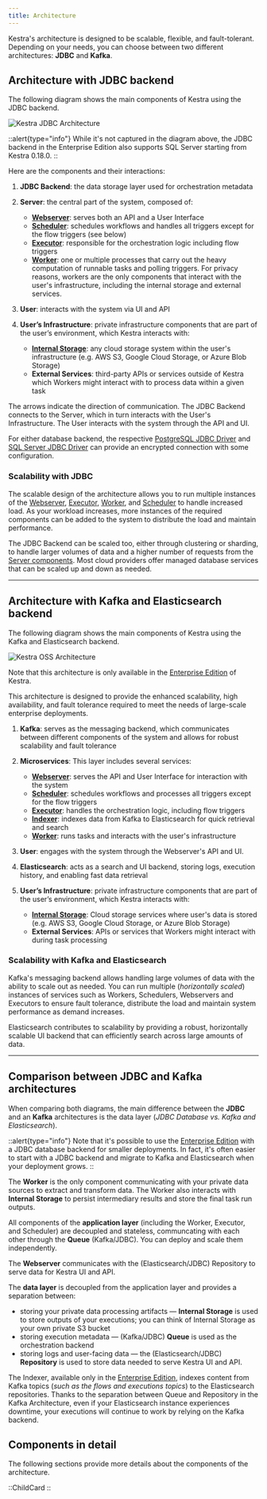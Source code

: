 ```yaml
---
title: Architecture
---
```


Kestra's architecture is designed to be scalable, flexible, and fault-tolerant. Depending on your needs, you can choose between two different architectures: **JDBC** and **Kafka**.

## Architecture with JDBC backend

The following diagram shows the main components of Kestra using the JDBC backend.

![Kestra JDBC Architecture](/docs/architecture/jdbc.png "Kestra Architecture")

::alert{type="info"}
While it's not captured in the diagram above, the JDBC backend in the Enterprise Edition also supports SQL Server starting from Kestra 0.18.0.
::

Here are the components and their interactions:

1. **JDBC Backend**: the data storage layer used for orchestration metadata

2. **Server**: the central part of the system, composed of:
   - [**Webserver**](./08.webserver.md): serves both an API and a User Interface
   - [**Scheduler**](./06.scheduler.md): schedules workflows and handles all triggers except for the flow triggers (see below)
   - [**Executor**](./04.executor.md): responsible for the orchestration logic including flow triggers
   - [**Worker**](./05.worker.md): one or multiple processes that carry out the heavy computation of runnable tasks and polling triggers. For privacy reasons, workers are the only components that interact with the user's infrastructure, including the internal storage and external services.

3. **User**: interacts with the system via UI and API

4. **User’s Infrastructure**: private infrastructure components that are part of the user’s environment, which Kestra interacts with:
   - [**Internal Storage**](./09.internal-storage.md): any cloud storage system within the user's infrastructure (e.g. AWS S3, Google Cloud Storage, or Azure Blob Storage)
   - **External Services**: third-party APIs or services outside of Kestra which Workers might interact with to process data within a given task

The arrows indicate the direction of communication. The JDBC Backend connects to the Server, which in turn interacts with the User's Infrastructure. The User interacts with the system through the API and UI.

For either database backend, the respective [PostgreSQL JDBC Driver](https://jdbc.postgresql.org/documentation/ssl/#configuring-the-client) and [SQL Server JDBC Driver](https://learn.microsoft.com/en-us/sql/connect/jdbc/connecting-with-ssl-encryption?view=sql-server-ver16) can provide an encrypted connection with some configuration.

### Scalability with JDBC

The scalable design of the architecture allows you to run multiple instances of the [Webserver](./08.webserver.md), [Executor](./04.executor.md), [Worker](./05.worker.md), and [Scheduler](./06.scheduler.md) to handle increased load. As your workload increases, more instances of the required components can be added to the system to distribute the load and maintain performance.

The JDBC Backend can be scaled too, either through clustering or sharding, to handle larger volumes of data and a higher number of requests from the [Server components](./02.server-components.md). Most cloud providers offer managed database services that can be scaled up and down as needed.

---

## Architecture with Kafka and Elasticsearch backend

The following diagram shows the main components of Kestra using the Kafka and Elasticsearch backend.

![Kestra OSS Architecture](/docs/architecture/kafka.png "Kestra Architecture")

Note that this architecture is only available in the [Enterprise Edition](../06.enterprise/01.overview/01.enterprise-edition.md) of Kestra.

This architecture is designed to provide the enhanced scalability, high availability, and fault tolerance required to meet the needs of large-scale enterprise deployments.

1. **Kafka**: serves as the messaging backend, which communicates between different components of the system and allows for robust scalability and fault tolerance

2. **Microservices**: This layer includes several services:
   - [**Webserver**](./08.webserver.md): serves the API and User Interface for interaction with the system
   - [**Scheduler**](./06.scheduler.md): schedules workflows and processes all triggers except for the flow triggers
   - [**Executor**](./04.executor.md): handles the orchestration logic, including flow triggers
   - [**Indexer**](./07.indexer.md): indexes data from Kafka to Elasticsearch for quick retrieval and search
   - [**Worker**](./05.worker.md): runs tasks and interacts with the user's infrastructure

3. **User**: engages with the system through the Webserver's API and UI.

4. **Elasticsearch**: acts as a search and UI backend, storing logs, execution history, and enabling fast data retrieval

5. **User’s Infrastructure**: private infrastructure components that are part of the user’s environment, which Kestra interacts with:
   - [**Internal Storage**](./09.internal-storage.md): Cloud storage services where user's data is stored (e.g. AWS S3, Google Cloud Storage, or Azure Blob Storage)
   - **External Services**: APIs or services that Workers might interact with during task processing

### Scalability with Kafka and Elasticsearch
Kafka's messaging backend allows handling large volumes of data with the ability to scale out as needed. You can run multiple (_horizontally scaled_) instances of services such as Workers, Schedulers, Webservers and Executors to ensure fault tolerance, distribute the load and maintain system performance as demand increases. 

Elasticsearch contributes to scalability by providing a robust, horizontally scalable UI backend that can efficiently search across large amounts of data.

---

## Comparison between JDBC and Kafka architectures

When comparing both diagrams, the main difference between the **JDBC** and an **Kafka** architectures is the data layer (_JDBC Database vs. Kafka and Elasticsearch_).

::alert{type="info"}
Note that it's possible to use the [Enterprise Edition](/pricing) with a JDBC database backend for smaller deployments. In fact, it's often easier to start with a JDBC backend and migrate to Kafka and Elasticsearch when your deployment grows.
::

The **Worker** is the only component communicating with your private data sources to extract and transform data. The Worker also interacts with **Internal Storage** to persist intermediary results and store the final task run outputs.

All components of the **application layer** (including the Worker, Executor, and Scheduler) are decoupled and stateless, communcating with each other through the **Queue** (Kafka/JDBC). You can deploy and scale them independently.

The **Webserver** communicates with the (Elasticsearch/JDBC) Repository to serve data for Kestra UI and API.

The **data layer** is decoupled from the application layer and provides a separation between:
- storing your private data processing artifacts — **Internal Storage** is used to store outputs of your executions; you can think of Internal Storage as your own private S3 bucket
- storing execution metadata — (Kafka/JDBC) **Queue** is used as the orchestration backend
- storing logs and user-facing data — the (Elasticsearch/JDBC) **Repository** is used to store data needed to serve Kestra UI and API.

The Indexer, available only in the [Enterprise Edition](../06.enterprise/01.overview/01.enterprise-edition.md), indexes content from Kafka topics (_such as the flows and executions topics_) to the Elasticsearch repositories. Thanks to the separation between Queue and Repository in the Kafka Architecture, even if your Elasticsearch instance experiences downtime, your executions will continue to work by relying on the Kafka backend.

## Components in detail

The following sections provide more details about the components of the architecture.

::ChildCard
::
